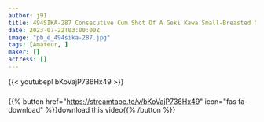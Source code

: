 ```yaml
---
author: j91
title: 494SIKA-287 Consecutive Cum Shot Of A Geki Kawa Small-Breasted Gal With An Electric Massage Machine And A Geki Piss
date: 2023-07-22T03:00:00Z
image: "pb_e_494sika-287.jpg"
tags: [Amateur, ]
maker: []
actress: []
---
```



{{< youtubepl bKoVajP736Hx49 >}}
###

{{% button href="https://streamtape.to/v/bKoVajP736Hx49" icon="fas fa-download" %}}download this video{{% /button %}}

